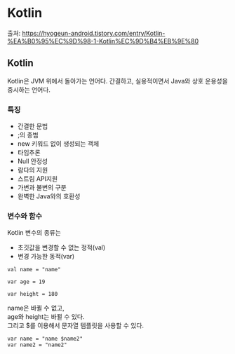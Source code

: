 # Kotlin
출처: https://hyogeun-android.tistory.com/entry/Kotlin-%EA%B0%95%EC%9D%98-1-Kotlin%EC%9D%B4%EB%9E%80

## Kotlin

Kotlin은 JVM 위에서 돌아가는 언어다. 간결하고, 실용적이면서 Java와 상호 운용성을 중시하는 언어다.

### 특징
- 간결한 문법
- ;의 종범
- new 키워드 없이 생성되는 객체
- 타입추론
- Null 안정성
- 람다의 지원
- 스트림 API지원
- 가변과 불변의 구분
- 완벽한 Java와의 호환성

### 변수와 함수
Kotlin 변수의 종류는
- 초깃값을 변경할 수 없는 정적(val)
- 변경 가능한 동적(var)
```
val name = "name"

var age = 19

var height = 180
```
name은 바뀔 수 없고,
<br/>
age와 height는 바뀔 수 있다.
<br/>
그리고 $를 이용해서 문자열 템플릿을 사용할 수 있다.
```
var name = "name $name2"
var name2 = "name2"
```
<br/>
